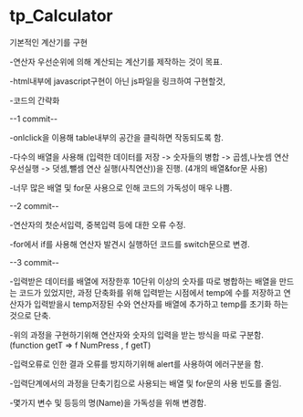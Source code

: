 # tp_Calculator

기본적인 계산기를 구현

-연산자 우선순위에 의해 계산되는 계산기를 제작하는 것이 목표.

-html내부에 javascript구현이 아닌 js파일을 링크하여 구현할것,

-코드의 간략화

--1 commit--

 -onlclick을 이용해 table내부의 공간을 클릭하면 작동되도록 함.
 
 -다수의 배열을 사용해 (입력한 데이터를 저장 -> 숫자들의 병합 -> 곱셈,나눗셈 연산 우선실행 -> 덧셈,뺄셈 연산 실행(사칙연산))을 진행. (4개의 배열&for문 사용)
 
 -너무 많은 배열 및 for문 사용으로 인해 코드의 가독성이 매우 나쁨.

--2 commit--

-연산자의 첫순서입력, 중복입력 등에 대한 오류 수정.

-for에서 if를 사용해 연산자 발견시 실행하던 코드를 switch문으로 변경.

--3 commit--

-입력받은 데이터를 배열에 저장한후 10단위 이상의 숫자를 따로 병합하는 배열을 만드는 코드가 있었지만, 과정 단축화를 위해 입력받는 시점에서 temp에 수를 저장하고 연산자가 입력받을시
temp저장된 수와 연산자를 배열에 추가하고 temp를 초기화 하는 것으로 단축.

-위의 과정을 구현하기위해 연산자와 숫자의 입력을 받는 방식을 따로 구분함.(function getT => f NumPress , f getT)

-입력오류로 인한 결과 오류를 방지하기위해 alert를 사용하여 에러구분을 함.

-입력단계에서의 과정을 단축기킴으로 사용되는 배열 및 for문의 사용 빈도를 줄임.

-몇가지 변수 및 등등의 명(Name)을 가독성을 위해 변경함.
